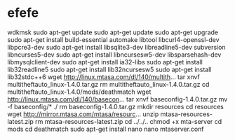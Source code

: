 # efefe
wdkmsk
sudo apt-get update
sudo apt-get update
sudo apt-get upgrade
sudo apt-get install build-essential automake libtool libcurl4-openssl-dev libpcre3-dev
sudo apt-get install libsqlite3-dev libreadline5-dev subversion libncurses5-dev
sudo apt-get install libncursesw5-dev libsparsehash-dev libmysqlclient-dev
sudo apt-get install ia32-libs
sudo apt-get install lib32readline5
sudo apt-get install lib32ncursesw5
sudo apt-get install lib32stdc++6
wget http://linux.mtasa.com/dl/140/multith...
tar xnvf multitheftauto_linux-1.4.0.tar.gz
rm multitheftauto_linux-1.4.0.tar.gz
cd multitheftauto_linux-1.4.0/mods/deathmatch
wget http://linux.mtasa.com/dl/140/basecon...
tar xnvf baseconfig-1.4.0.tar.gz
mv -f baseconfig/* ./
rm baseconfig-1.4.0.tar.gz
mkdir resources
cd resources
wget http://mirror.mtasa.com/mtasa/resourc...
unzip mtasa-resources-latest.zip
rm mtasa-resources-latest.zip
cd ../../..
chmod +x mta-server
cd mods
cd deathmatch
sudo apt-get install nano
nano mtaserver.conf
